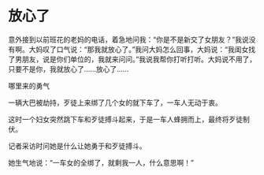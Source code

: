 # 放心了

意外接到以前班花的老妈的电话，着急地问我：“你是不是新交了女朋友？”我说没有啊。大妈叹了口气说：“那我就放心了。”我问大妈怎么回事，大妈说：“我闺女找了男朋友，说是你们单位的，我就来问问。”我说我帮你打听打听。大妈说不用了，只要不是你，我就放心了……放心了…… 

哪里来的勇气 

一辆大巴被劫持，歹徒上来绑了几个女的就下车了，一车人无动于衷。 

这时一个妇女突然跳下车和歹徒搏斗起来，于是一车人蜂拥而上，最终将歹徒制伏。 

记者采访时问她是什么让她勇于和歹徒搏斗。 

她生气地说：“一车女的全绑了，就剩我一人，什么意思啊！”
